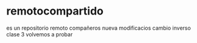 # remotocompartido

es un repositorio remoto compañeros
nueva modificacios
cambio inverso
clase 3
volvemos a probar
